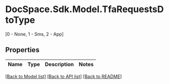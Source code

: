 # DocSpace.Sdk.Model.TfaRequestsDtoType
[0 - None, 1 - Sms, 2 - App]

## Properties

Name | Type | Description | Notes
------------ | ------------- | ------------- | -------------

[[Back to Model list]](../README.md#documentation-for-models) [[Back to API list]](../README.md#documentation-for-api-endpoints) [[Back to README]](../README.md)

